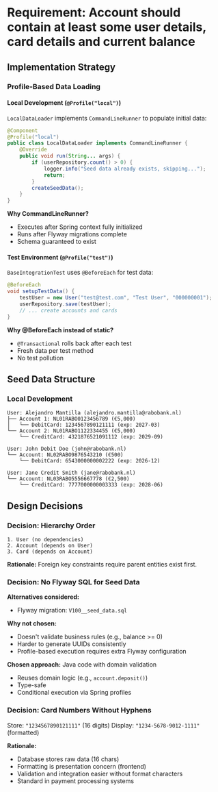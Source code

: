 # Requirement: Account should contain at least some user details, card details and current balance

## Implementation Strategy

### Profile-Based Data Loading

#### Local Development (`@Profile("local")`)
`LocalDataLoader` implements `CommandLineRunner` to populate initial data:

```java
@Component
@Profile("local")
public class LocalDataLoader implements CommandLineRunner {
    @Override
    public void run(String... args) {
        if (userRepository.count() > 0) {
            logger.info("Seed data already exists, skipping...");
            return;
        }
        createSeedData();
    }
}
```

**Why CommandLineRunner?**
- Executes after Spring context fully initialized
- Runs after Flyway migrations complete
- Schema guaranteed to exist

#### Test Environment (`@Profile("test")`)
`BaseIntegrationTest` uses `@BeforeEach` for test data:

```java
@BeforeEach
void setupTestData() {
    testUser = new User("test@test.com", "Test User", "000000001");
    userRepository.save(testUser);
    // ... create accounts and cards
}
```

**Why @BeforeEach instead of static?**
- `@Transactional` rolls back after each test
- Fresh data per test method
- No test pollution

## Seed Data Structure

### Local Development
```
User: Alejandro Mantilla (alejandro.mantilla@rabobank.nl)
├── Account 1: NL01RABO0123456789 (€5,000)
│   └── DebitCard: 1234567890121111 (exp: 2027-03)
└── Account 2: NL01RABO1122334455 (€5,000)
    └── CreditCard: 4321876521091112 (exp: 2029-09)

User: John Debit Doe (john@rabobank.nl)
└── Account: NL02RABO9876543210 (€500)
    └── DebitCard: 6543000000002222 (exp: 2026-12)

User: Jane Credit Smith (jane@rabobank.nl)
└── Account: NL03RABO5556667778 (€2,500)
    └── CreditCard: 7777000000003333 (exp: 2028-06)
```

## Design Decisions

### Decision: Hierarchy Order
```
1. User (no dependencies)
2. Account (depends on User)
3. Card (depends on Account)
```

**Rationale:** Foreign key constraints require parent entities exist first.

### Decision: No Flyway SQL for Seed Data
**Alternatives considered:**
- Flyway migration: `V100__seed_data.sql`

**Why not chosen:**
- Doesn't validate business rules (e.g., balance >= 0)
- Harder to generate UUIDs consistently
- Profile-based execution requires extra Flyway configuration

**Chosen approach:** Java code with domain validation
- Reuses domain logic (e.g., `account.deposit()`)
- Type-safe
- Conditional execution via Spring profiles

### Decision: Card Numbers Without Hyphens
Store: `"1234567890121111"` (16 digits)
Display: `"1234-5678-9012-1111"` (formatted)

**Rationale:**
- Database stores raw data (16 chars)
- Formatting is presentation concern (frontend)
- Validation and integration easier without format characters
- Standard in payment processing systems
